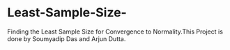 # Least-Sample-Size-
Finding the Least Sample Size for Convergence to Normality.This Project is done by Soumyadip Das and Arjun Dutta.
